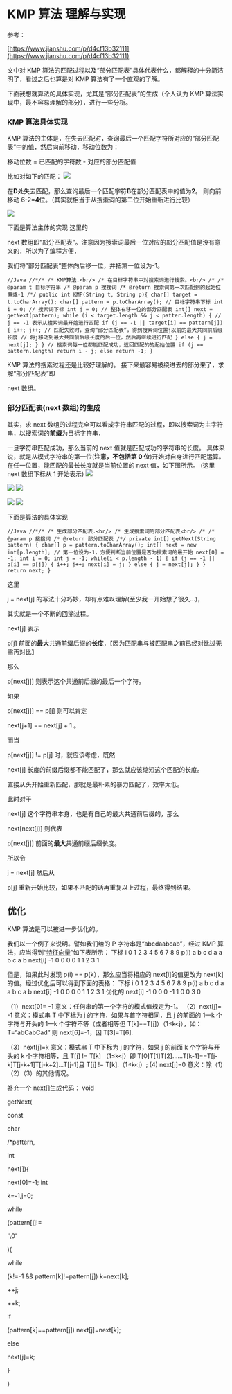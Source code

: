 # KMP 算法 理解与实现

参考：

[https://www.jianshu.com/p/d4cf13b32111](https://www.jianshu.com/p/d4cf13b32111)

文中对 KMP 算法的匹配过程以及“部分匹配表”具体代表什么，都解释的十分简洁明了，看过之后也算是对 KMP 算法有了一个直观的了解。

下面我想就算法的具体实现，尤其是“部分匹配表”的生成（个人认为 KMP 算法实现中，最不容易理解的部分），进行一些分析。

### KMP 算法具体实现

KMP 算法的主体是，在失去匹配时，查询最后一个匹配字符所对应的“部分匹配表“中的值，然后向前移动，移动位数为：

移动位数 = 已匹配的字符数 - 对应的部分匹配值

比如对如下的匹配：
![](https://upload-images.jianshu.io/upload_images/679154-4b19618459179ecc.jpg?imageMogr2/auto-orient/strip%7CimageView2/2/w/577/format/webp)

在**D**处失去匹配，那么查询最后一个匹配字符**B**在部分匹配表中的值为**2**。
则向前移动 6-2=**4**位。（其实就相当于从搜索词的第二位开始重新进行比较）

![](https://upload-images.jianshu.io/upload_images/679154-0cb36dfe404013ab.jpg?imageMogr2/auto-orient/strip%7CimageView2/2/w/645/format/webp)

下面是算法主体的实现
这里的

next
数组即“部分匹配表”。注意因为搜索词最后一位对应的部分匹配值是没有意义的，所以为了编程方便，

我们将”部分匹配表“整体向后移一位，并把第一位设为-1。

```
//Java //*/* /* KMP算法.<br/> /* 在目标字符串中对搜索词进行搜索。<br/> /* /* @param t 目标字符串 /* @param p 搜搜词 /* @return 搜索词第一次匹配到的起始位置或-1 /*/ public int KMP(String t, String p){ char[] target = t.toCharArray(); char[] pattern = p.toCharArray(); // 目标字符串下标 int i = 0; // 搜索词下标 int j = 0; // 整体右移一位的部分匹配表 int[] next = getNext(pattern); while (i < target.length && j < patter.length) { // j == -1 表示从搜索词最开始进行匹配 if (j == -1 || target[i] == pattern[j]) { i++; j++; // 匹配失败时，查询“部分匹配表”，得到搜索词位置j以前的最大共同前后缀长度 // 将j移动到最大共同前后缀长度的后一位，然后再继续进行匹配 } else { j = next[j]; } } // 搜索词每一位都能匹配成功，返回匹配的的起始位置 if (j == pattern.length) return i - j; else return -1; }
```

KMP 算法的搜索过程还是比较好理解的。
接下来最容易被绕进去的部分来了，求解“部分匹配表”即

next
数组。

### 部分匹配表(next 数组)的生成

其实，求 next 数组的过程完全可以看成字符串匹配的过程，即以搜索词为主字符串，以搜索词的**前缀**为目标字符串，

一旦字符串匹配成功，那么当前的 next 值就是匹配成功的字符串的长度。
具体来说，就是从模式字符串的第一位(**注意，不包括第 0 位**)开始对自身进行匹配运算。 在任一位置，能匹配的最长长度就是当前位置的 next 值，如下图所示。
(这里 next 数组下标从 1 开始表示)
![](https://upload-images.jianshu.io/upload_images/679154-55e3ce1012c52c3b.jpg?imageMogr2/auto-orient/strip%7CimageView2/2/w/720/format/webp)

![](https://upload-images.jianshu.io/upload_images/679154-d17ed028ce5a4099.jpg?imageMogr2/auto-orient/strip%7CimageView2/2/w/720/format/webp)
![](https://upload-images.jianshu.io/upload_images/679154-b1c1d019d99536b7.jpg?imageMogr2/auto-orient/strip%7CimageView2/2/w/720/format/webp)

![](https://upload-images.jianshu.io/upload_images/679154-057c0e1b20deb543.jpg?imageMogr2/auto-orient/strip%7CimageView2/2/w/720/format/webp)
![](https://upload-images.jianshu.io/upload_images/679154-537d729e32a1e62f.jpg?imageMogr2/auto-orient/strip%7CimageView2/2/w/720/format/webp)

下面是算法的具体实现

```
//Java //*/* /* 生成部分匹配表.<br/> /* 生成搜索词的部分匹配表<br/> /* /* @param p 搜搜词 /* @return 部分匹配表 /*/ private int[] getNext(String pattern) { char[] p = pattern.toCharArray(); int[] next = new int[p.length]; // 第一位设为-1，方便判断当前位置是否为搜索词的最开始 next[0] = -1; int i = 0; int j = -1; while(i < p.length - 1) { if (j == -1 || p[i] == p[j]) { i++; j++; next[i] = j; } else { j = next[j]; } } return next; }
```

这里

j = next[j]
的写法十分巧妙，却有点难以理解(至少我一开始想了很久...)，

其实就是一个不断的回溯过程。

next[j]
表示

p[j]
前面的**最大**共通前缀后缀的**长度**，【因为匹配串与被匹配串之前已经对比过无需再对比】

那么

p[next[j]]
则表示这个共通前后缀的最后一个字符。

如果

p[next[j]] == p[j]
则可以肯定

next[j+1] == next[j] + 1
。

而当

p[next[j]] != p[j]
时，就应该考虑，既然

next[j]
长度的前缀后缀都不能匹配了，那么就应该缩短这个匹配的长度。

直接从头开始重新匹配，那就是最朴素的暴力匹配了，效率太低。

此时对于

next[j]
这个字符串本身，也是有自己的最大共通前后缀的，那么

next[next[j]]
则代表

p[next[j]]
前面的**最大**共通前缀后缀长度。

所以令

j = next[j]
然后从

p[j]
重新开始比较，如果不匹配的话再重复以上过程，最终得到结果。

## 优化

KMP 算法是可以被进一步优化的。

我们以一个例子来说明。譬如我们给的 P 字符串是“abcdaabcab”，经过 KMP 算法，应当得到“[特征向量](https://baike.baidu.com/item/%E7%89%B9%E5%BE%81%E5%90%91%E9%87%8F)”如下表所示：
下标 i 0 1 2 3 4 5 6 7 8 9 p(i) a b c d a a b c a b next[i] -1 0 0 0 0 1 1 2 3 1

但是，如果此时发现 p(i) == p(k），那么应当将相应的 next[i]的值更改为 next[k]的值。经过优化后可以得到下面的表格：
下标 i 0 1 2 3 4 5 6 7 8 9 p(i) a b c d a a b c a b next[i] -1 0 0 0 0 1 1 2 3 1 优化的 next[i] -1 0 0 0 -1 1 0 0 3 0

（1）next[0]= -1 意义：任何串的第一个字符的模式值规定为-1。
（2）next[j]= -1 意义：模式串 T 中下标为 j 的字符，如果与首字符相同，且 j 的前面的 1—k 个字符与开头的 1—k 个字符不等（或者相等但 T[k]==T[j]）（1≤k<j），如：T=”abCabCad” 则 next[6]=-1，因 T[3]=T[6].

（3）next[j]=k 意义：模式串 T 中下标为 j 的字符，如果 j 的前面 k 个字符与开头的 k 个字符相等，且 T[j] != T[k] （1≤k<j）即 T[0]T[1]T[2]......T[k-1]==T[j-k]T[j-k+1]T[j-k+2]…T[j-1]且 T[j] != T[k].（1≤k<j）;
(4) next[j]=0 意义：除（1）（2）（3）的其他情况。

补充一个 next[]生成代码：
void

getNext(

const

char

/\*pattern,

int

next[]){

next[0]=-1;
int

k=-1,j=0;

while

(pattern[j]!=

'\0'

){

while

(k!=-1 && pattern[k]!=pattern[j]) k=next[k];

++j;

++k;

if

(pattern[k]==pattern[j]) next[j]=next[k];

else

next[j]=k;

}

}
